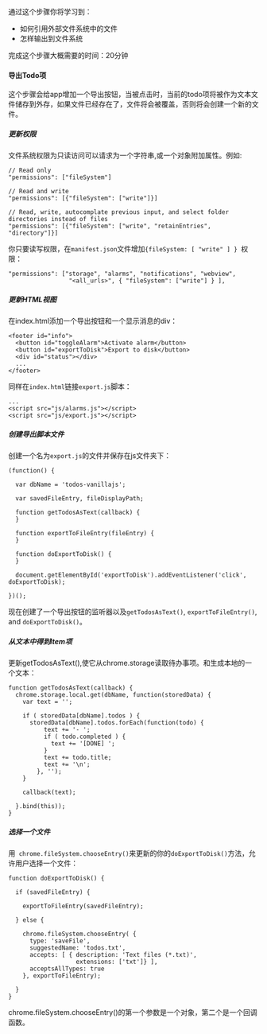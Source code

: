 通过这个步骤你将学习到：

- 如何引用外部文件系统中的文件
- 怎样输出到文件系统

完成这个步骤大概需要的时间：20分钟

#### 导出Todo项
这个步骤会给app增加一个导出按钮，当被点击时，当前的todo项将被作为文本文件储存到外存，如果文件已经存在了，文件将会被覆盖，否则将会创建一个新的文件。

##### 更新权限
文件系统权限为只读访问可以请求为一个字符串,或一个对象附加属性。例如:
```
// Read only
"permissions": ["fileSystem"]

// Read and write
"permissions": [{"fileSystem": ["write"]}]

// Read, write, autocomplate previous input, and select folder directories instead of files
"permissions": [{"fileSystem": ["write", "retainEntries", "directory"]}]
```
你只要读写权限，在`manifest.json`文件增加`{fileSystem: [ "write" ] } `权限：
```
"permissions": ["storage", "alarms", "notifications", "webview",
                 "<all_urls>", { "fileSystem": ["write"] } ],
```

##### 更新HTML视图
在index.html添加一个导出按钮和一个显示消息的div：
```
<footer id="info">
  <button id="toggleAlarm">Activate alarm</button>
  <button id="exportToDisk">Export to disk</button>
  <div id="status"></div>
  ...
</footer>
```
同样在`index.html`链接`export.js`脚本：
```
...
<script src="js/alarms.js"></script>
<script src="js/export.js"></script>
```

##### 创建导出脚本文件
创建一个名为`export.js`的文件并保存在js文件夹下：
```
(function() {

  var dbName = 'todos-vanillajs';

  var savedFileEntry, fileDisplayPath;

  function getTodosAsText(callback) {
  }

  function exportToFileEntry(fileEntry) {
  }

  function doExportToDisk() {
  }

  document.getElementById('exportToDisk').addEventListener('click', doExportToDisk);

})();
```
现在创建了一个导出按钮的监听器以及`getTodosAsText()`, `exportToFileEntry()`, and `doExportToDisk()`。

##### 从文本中得到Item项
更新getTodosAsText(),使它从chrome.storage读取待办事项。和生成本地的一个文本：
```
function getTodosAsText(callback) {
  chrome.storage.local.get(dbName, function(storedData) {
    var text = '';

    if ( storedData[dbName].todos ) {
      storedData[dbName].todos.forEach(function(todo) {
          text += '- ';
          if ( todo.completed ) {
            text += '[DONE] ';
          }
          text += todo.title;
          text += '\n';
        }, '');
    }

    callback(text);

  }.bind(this));
}
```

##### 选择一个文件
用` chrome.fileSystem.chooseEntry()`来更新的你的`doExportToDisk()`方法，允许用户选择一个文件：
```
function doExportToDisk() {

  if (savedFileEntry) {

    exportToFileEntry(savedFileEntry);

  } else {

    chrome.fileSystem.chooseEntry( {
      type: 'saveFile',
      suggestedName: 'todos.txt',
      accepts: [ { description: 'Text files (*.txt)',
                   extensions: ['txt']} ],
      acceptsAllTypes: true
    }, exportToFileEntry);

  }
}
```
chrome.fileSystem.chooseEntry()的第一个参数是一个对象，第二个是一个回调函数。
